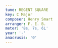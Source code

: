```yaml
---
tune: REGENT SQUARE
key: C Major
composer: Henry Smart
arranger: F. E. B.
meter: '8s, 7s, 6L'
year: '-'
anacrusis: '0'
---
```

